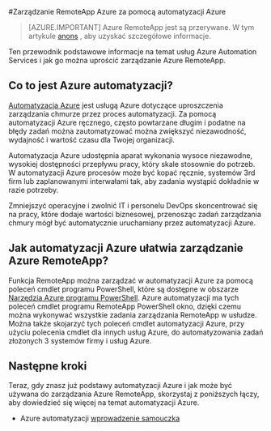 <properties
    pageTitle="Zarządzanie RemoteApp Azure za pomocą automatyzacji Azure | Microsoft Azure"
    description="Dowiedz się, jak usługa Azure automatyzacji można zarządzać Azure RemoteApp."
    services="automation"
    documentationCenter=""
    authors="mgoedtel"
    manager="jwhit"
    editor=""/>

<tags
    ms.service="automation"
    ms.workload="tbd"
    ms.tgt_pltfrm="na"
    ms.devlang="na"
    ms.topic="article"
    ms.date="08/15/2016"
    ms.author="magoedte;csand"/>

#<a name="managing-azure-remoteapp-using-azure-automation"></a>Zarządzanie RemoteApp Azure za pomocą automatyzacji Azure

> [AZURE.IMPORTANT]
> Azure RemoteApp jest są przerywane. W tym artykule [anons](https://go.microsoft.com/fwlink/?linkid=821148) , aby uzyskać szczegółowe informacje.

Ten przewodnik podstawowe informacje na temat usług Azure Automation Services i jak go można uprościć zarządzanie Azure RemoteApp.

## <a name="what-is-azure-automation"></a>Co to jest Azure automatyzacji?

[Automatyzacja Azure](../automation/automation-intro.md) jest usługą Azure dotyczące uproszczenia zarządzania chmurze przez proces automatyzacji. Za pomocą automatyzacji Azure ręcznego, często powtarzane długim i podatne na błędy zadań można zautomatyzować można zwiększyć niezawodność, wydajność i wartość czasu dla Twojej organizacji.

Automatyzacja Azure udostępnia aparat wykonania wysoce niezawodne, wysokiej dostępności przepływu pracy, który skale stosownie do potrzeb. W automatyzacji Azure procesów może być kopać ręcznie, systemów 3rd firm lub zaplanowanymi interwałami tak, aby zadania wystąpić dokładnie w razie potrzeby.

Zmniejszyć operacyjne i zwolnić IT i personelu DevOps skoncentrować się na pracy, które dodaje wartości biznesowej, przenosząc zadań zarządzania chmury mógł być automatycznie uruchamiany przez automatyzacji Azure.


## <a name="how-can-azure-automation-help-manage-azure-remoteapp"></a>Jak automatyzacji Azure ułatwia zarządzanie Azure RemoteApp?

Funkcja RemoteApp można zarządzać w automatyzacji Azure za pomocą poleceń cmdlet programu PowerShell, które są dostępne w obszarze [Narzędzia Azure programu PowerShell](https://msdn.microsoft.com/library/azure/jj156055.aspx). Azure automatyzacji ma tych poleceń cmdlet programu RemoteApp PowerShell okno, dzięki czemu można wykonywać wszystkie zadania zarządzania RemoteApp w usłudze. Można także skojarzyć tych poleceń cmdlet automatyzacji Azure, przy użyciu polecenia cmdlet dla innych usług Azure, do automatyzowania zadań złożonych 3 systemów firmy i usług Azure.


## <a name="next-steps"></a>Następne kroki

Teraz, gdy znasz już podstawy automatyzacji Azure i jak może być używana do zarządzania Azure RemoteApp, skorzystaj z poniższych łączy, aby dowiedzieć się więcej na temat automatyzacji Azure.

* Azure automatyzacji [wprowadzenie samouczka](../automation/automation-first-runbook-graphical.md)
